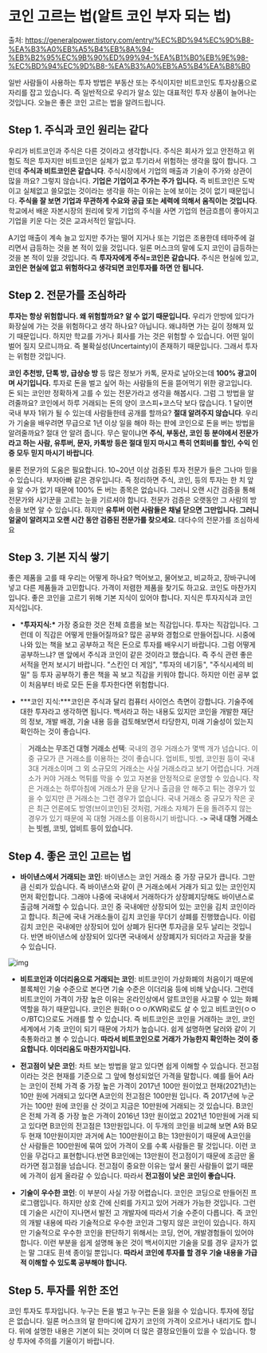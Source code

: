 # 코인 고르는 법(알트 코인 부자 되는 법)

출처: https://generalpower.tistory.com/entry/%EC%BD%94%EC%9D%B8-%EA%B3%A0%EB%A5%B4%EB%8A%94-%EB%B2%95%EC%9B%90%ED%99%94-%EA%B1%B0%EB%9E%98-%EC%BD%94%EC%9D%B8-%EA%B3%A0%EB%A5%B4%EA%B8%B0

일반 사람들이 사용하는 투자 방법은 부동산 또는 주식이지만 비트코인도 투자상품으로 자리를 잡고 있습니다. 즉 일반적으로 우리가 알소 있는 대표적인 투자 상품이 늘어나는 것입니다. 오늘은 좋은 코인 고르는 법을 알려드립니다.



## Step 1. 주식과 코인 원리는 같다

우리가 비트코인과 주식은 다른 것이라고 생각합니다. 주식은 회사가 있고 안전하고 위험도 적은 투자지만 비트코인은 실체가 없고 투기라서 위험하는 생각을 많이 합니다. 그런데 **주식과 비트코인은 같습니다**. 주식시장에서 기업의 매출과 기술이 주가와 상관이 많을 까요? 그렇지 않습니다. **기업은 기업이고 주가는 주가 입니다.** 즉 비트코인은 도박이고 실체없고 쓸모없는 것이라는 생각을 하는 이유는 눈에 보이는 것이 없기 때문입니다. **주식을 잘 보면 기업과 무관하게 수요와 공급 또는 세력에 의해서 움직이는 것입니다**. 학교에서 배운 자본시장의 원리에 맞게 기업의 주식을 사면 기업의 현금흐름이 좋아지고 기업을 키운 다는 것은 교과서적인 말입니다.

A기업 매출이 계속 늘고 있지만 주가는 떨어 지거나 또는 기업은 조용한데 테마주에 걸리면서 급등하는 것을 본 적이 있을 것입니다. 일론 머스크의 말에 도지 코인이 급등하는 것을 본 적이 있을 것입니다. 즉 **투자자에게 주식=코인은 같습니다.** 주식은 현실에 있고, **코인은 현실에 없고 위험하다고 생각되면 코인투자를 하면 안 됩니다.**



## Step 2. 전문가를 조심하라

**투자는 항상 위험합니다. 왜 위험할까요? 알 수 없기 때문입니다.** 우리가 안방에 있다가 화장실에 가는 것을 위험하다고 생각 하나요? 아닙니다. 왜냐하면 가는 길이 정해져 있기 때문입니다. 하지만 학교를 가거나 회사를 가는 것은 위험할 수 있습니다. 어떤 일이 벌어 질지 모르니까요. 즉 불확실성(Uncertainty)이 존재하기 때문입니다. 그래서 투자는 위험한 것입니다.

**코인 추천방, 단톡 방, 급상승 방** 등 많은 정보가 카톡, 문자로 날아오는데 **100% 광고이며 사기입니다.** 투자로 돈을 벌고 싶어 하는 사람들의 돈을 뜯어먹기 위한 광고입니다. 돈 되는 코인만 정확하게 고를 수 있는 전문가라고 생각을 해봅시다. 그럼 그 방법을 알려줄까요? 코인에서 하루 거래되는 돈의 양이 코스피+코스닥 보다 많습니다. 1 달이면 국내 부자 1위가 될 수 있는데 사람들한테 공개를 할까요? **절대 알려주지 않습니다**. 우리가 기술을 배우려면 무급으로 1년 이상 일을 해야 하는 판에 코인으로 돈을 버는 방법을 알려줄까요? 절대 안 알려 줍니다. 무슨 말이냐면 **주식, 부동산, 코인 등 분야에서 전문가라고 하는 사람, 유투버, 문자, 카톡방 등은 절대 믿지 마시고 특히 연회비를 할인, 수익 인증 모두 믿지 마시기 바랍니다**.

물론 전문가의 도움은 필요합니다. 10~20년 이상 검증된 투자 전문가 들은 그나마 믿을 수 있습니다. 부자아빠 같은 경우입니다. 즉 정리하면 주식, 코인, 등의 투자는 한 치 앞을 알 수가 없기 때문에 100% 돈 버는 종목은 없습니다. 그러니 오랜 시간 검증을 통해 전문가와 사기꾼을 고르는 눈을 기르셔야 합니다. 전문가 검증은 오랫동안 그 사람의 방송을 보면 알 수 있습니다. 하지만 **유투버 이런 사람들은 채널 닫으면 그만입니다. 그러니 얼굴이 알려지고 오랜 시간 동안 검증된 전문가를 찾으세요.** 대다수의 전문가를 조심하세요



## Step 3. 기본 지식 쌓기


좋은 제품을 고를 때 우리는 어떻게 하나요? 먹어보고, 물어보고, 비교하고, 장바구니에 넣고 다른 제품들과 고민합니다. 가격이 저렴한 제품을 찾기도 하고요. 코인도 마찬가지입니다. 좋은 코인을 고르기 위해 기본 지식이 있어야 합니다. 지식은 투자지식과 코인 지식입니다.

- ***투자지식:\*** 가장 중요한 것은 전체 흐름을 보는 직감입니다. 투자는 직감입니다. 그런데 이 직감은 어떻게 만들어질까요? 많은 공부와 경험으로 만들어집니다. 시중에 나와 있는 책을 보고 공부하고 적은 돈으로 투자를 배우시기 바랍니다. 그럼 어떻게 공부하느냐? 맨 앞에서 주식과 코인이 같은 것이라고 했습니다. 즉 주식 관련 좋은 서적을 먼저 보시기 바랍니다. "스킨인 더 게임", "투자의 네기둥", "주식시세의 비밀" 등 투자 공부하기 좋은 책을 꼭 보고 직감을 키워야 합니다. 하지만 이런 공부 없이 처음부터 바로 모든 돈을 투자한다면 위험합니다.

 

- ***코인 지식:\***코인은 주식과 달리 컴퓨터 사이언스 측면이 강합니다. 기술주에 대한 투자라고 생각하면 됩니다. 백서라고 하는 내용도 있지만 코인을 개발한 재단의 정보, 개발 배경, 기술 내용 등을 검토해보면서 타당한지, 미래 기술성이 있는지 확인하는 것이 좋습니다.

> **거래소는 무조건 대형 거래소 선택**: 국내의 경우 거래소가 몇백 개가 넘습니다. 이 중 규모가 큰 거래소를 이용하는 것이 좋습니다. 업비트, 빗썸, 코인원 등이 국내 3대 거래소이며 그 외 소규모의 거래소는 사실 거래소라고 보기 어렵습니다. 거래소가 커야 거래소 먹튀를 막을 수 있고 자본을 안정적으로 운영할 수 있습니다. 작은 거래소는 하루아침에 거래소가 문을 닫거나 출금을 안 해주고 튀는 경우가 있을 수 있지만 큰 거래소는 그런 경우가 없습니다. 국내 거래소 중 규모가 작은 곳은 최근 언론에도 방영(브이코인)된 것처럼, 거래소 자체가 돈을 돌려주지 않는 경우가 있기 때문에 꼭 대형 거래소를 이용하시기 바랍니다. **-> 국내 대형 거래소는 빗썸, 코빗, 업비트 등이 있습니다.**



## Step 4. 좋은 코인 고르는 법

 

- **바이낸스에서 거래되는 코인**: 바이낸스는 코인 거래소 중 가장 규모가 큽니다. 그만큼 신뢰가 있습니다. 즉 바이낸스와 같이 큰 거래소에서 거래가 되고 있는 코인인지 먼저 확인합니다. 그래야 나중에 국내에서 거래하다가 상장폐지당해도 바이낸스로 출금해 거래할 수 있습니다. 코인 중 국내에만 상장되어 있는 코인을 김치 코인이라고 합니다. 최근에 국내 거래소들이 김치 코인을 무더기 상폐를 진행했습니다. 이럼 김치 코인은 국내에만 상장되어 있어 상폐가 된다면 투자금을 모두 날리는 것입니다. 반면 바이낸스에 상장되어 있다면 국내에서 상장폐지가 되더라고 자금을 찾을 수 있습니다.



![img](https://blog.kakaocdn.net/dn/ECndQ/btq8xDJfCZq/XxkhGCDct8wuiTOEgDBgx0/img.png)



- **비트코인과 이더리움으로 거래되는 코인**: 비트코인이 가상화폐의 처음이기 때문에 블록체인 기술 수준으로 본다면 기술 수준은 이더리움 등에 비해 낮습니다. 그런데 비트코인이 가격이 가장 높은 이유는 온라인상에서 알트코인을 사고팔 수 있는 화폐 역할을 하기 때문입니다. 코인은 원화(ㅇㅇㅇ/KWR)로도 살 수 있고 비트코인(ㅇㅇㅇ/BTC)으로도 거래를 할 수 있습니다. 즉 비트코인은 코인을 거래하는 코인, 코인 세계에서 기축 코인이 되기 때문에 가치가 높습니다. 쉽게 설명하면 달러와 같이 기축통화라고 볼 수 있습니다. **따라서 비트코인으로 거래가 가능한지 확인하는 것이 중요합니다. 이더리움도 마찬가지입니다.**

 

- **전고점이 낮은 코인**: 차트 보는 방법을 알고 있다면 쉽게 이해할 수 있습니다. 전고점이라는 것은 현재를 기준으로 그 앞에 형성되었던 가격을 말합니다. 예를 들어 A라는 코인이 전체 가격 중 가장 높은 가격이 2017년 100만 원이었고 현재(2021년)는 10만 원에 거래되고 있다면 A코인의 전고점은 100만원 입니다. 즉 2017년에 누군가는 100만 원에 코인을 산 것이고 지금은 10만원에 거래되는 것 있습니다. B코인은 전체 가격 중 가장 높은 가격이 2016년 13만 원이었고 2021년 10만원에 거래 되고 있다면 B코인의 전고점은 13만원입니다. 이 두개의 코인을 비교해 보면 A와 B모두 현재 10만원이지만 과거에 A는 100만원이고 B는 13만원이기 때문에 A코인을 산 사람들은 100만원에 묶여 있어 가격이 오를 수록 사람들은 팔 것입니다. 이런 코인을 무겁다고 표현합니다.반면 B코인에는 13만원이 전고점이기 때문에 조금만 올라가면 점고점을 넘습니다. 전고점이 중요한 이유는 앞서 물린 사람들이 없기 때문에 가격이 쉽게 올라갈 수 있습니다. 따라서 **전고점이 낮은 코인이 좋습니다.**

 

- **기술이 우수한 코인**: 이 부분이 사실 가장 어렵습니다. 코인은 코딩으로 만들어진 프로그램입니다. 하지만 상호 간에 신뢰를 가지고 있어 거래가 가능한 것입니다. 그런데 기술은 시간이 지나면서 발전 고 개발자에 따라서 기술 수준이 다릅니다. 즉 코인의 개발 내용에 따라 기술적으로 우수한 코인과 그렇지 않은 코인이 있습니다. 하지만 기술적으로 우수한 코인을 판단하기 위해서는 코딩, 언어, 개발경험들이 있어야 합니다. 이런 부분을 쉽게 설명해 놓은 것이 백서이지만 기술을 모를 경우 글자가 없는 말 그대도 흰색 종이일 뿐입니다. **따라서 코인에 투자를 할 경우 기술 내용을 가급적 이해할 수 있도록 공부해야 합니다.**

 

## Step 5. 투자를 위한 조언

코인 투자도 투자입니다. 누구는 돈을 벌고 누구는 돈을 잃을 수 있습니다. 투자에 정답은 없습니다. 일론 머스크의 말 한마디에 갑자기 코인의 가격이 오르거나 내리기도 합니다. 위에 설명한 내용은 기본이 되는 것이며 더 많은 결정요인들이 있을 수 있습니다. 항상 투자에 주의를 기울이기 바랍니다.

